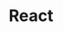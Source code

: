 ---
layout: topic
title: React
type: topic
description: >
    React is a popular JavaScript library for building user interfaces, especially single-page applications (SPAs). It allows developers to create reusable components and manage the state of an application efficiently through a virtual DOM. React's declarative approach simplifies UI development and is widely adopted in modern web development.
num: 10
draft: 0
start_date: 2025-03-21
lectures: [17, 18, 19]
tutorials: [8, 9]
---